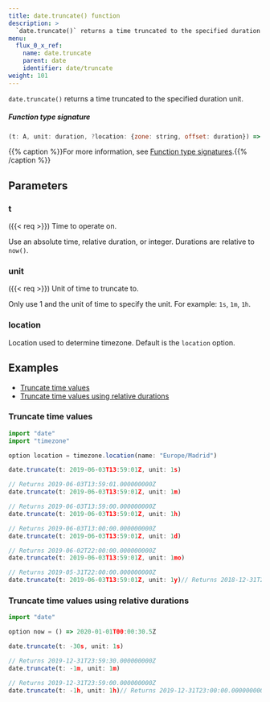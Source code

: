 ```yaml
---
title: date.truncate() function
description: >
  `date.truncate()` returns a time truncated to the specified duration unit.
menu:
  flux_0_x_ref:
    name: date.truncate
    parent: date
    identifier: date/truncate
weight: 101
---
```


<!------------------------------------------------------------------------------

IMPORTANT: This page was generated from comments in the Flux source code. Any
edits made directly to this page will be overwritten the next time the
documentation is generated. 

To make updates to this documentation, update the function comments above the
function definition in the Flux source code:

https://github.com/influxdata/flux/blob/master/stdlib/date/date.flux#L731-L731

Contributing to Flux: https://github.com/influxdata/flux#contributing
Fluxdoc syntax: https://github.com/influxdata/flux/blob/master/docs/fluxdoc.md

------------------------------------------------------------------------------->

`date.truncate()` returns a time truncated to the specified duration unit.



##### Function type signature

```js
(t: A, unit: duration, ?location: {zone: string, offset: duration}) => time where A: Timeable
```

{{% caption %}}For more information, see [Function type signatures](/flux/v0.x/function-type-signatures/).{{% /caption %}}

## Parameters

### t
({{< req >}})
Time to operate on.

Use an absolute time, relative duration, or integer.
Durations are relative to `now()`.

### unit
({{< req >}})
Unit of time to truncate to.

Only use 1 and the unit of time to specify the unit.
For example: `1s`, `1m`, `1h`.

### location

Location used to determine timezone.
Default is the `location` option.




## Examples

- [Truncate time values](#truncate-time-values)
- [Truncate time values using relative durations](#truncate-time-values-using-relative-durations)

### Truncate time values

```js
import "date"
import "timezone"

option location = timezone.location(name: "Europe/Madrid")

date.truncate(t: 2019-06-03T13:59:01Z, unit: 1s)

// Returns 2019-06-03T13:59:01.000000000Z
date.truncate(t: 2019-06-03T13:59:01Z, unit: 1m)

// Returns 2019-06-03T13:59:00.000000000Z
date.truncate(t: 2019-06-03T13:59:01Z, unit: 1h)

// Returns 2019-06-03T13:00:00.000000000Z
date.truncate(t: 2019-06-03T13:59:01Z, unit: 1d)

// Returns 2019-06-02T22:00:00.000000000Z
date.truncate(t: 2019-06-03T13:59:01Z, unit: 1mo)

// Returns 2019-05-31T22:00:00.000000000Z
date.truncate(t: 2019-06-03T13:59:01Z, unit: 1y)// Returns 2018-12-31T23:00:00.000000000Z


```


### Truncate time values using relative durations

```js
import "date"

option now = () => 2020-01-01T00:00:30.5Z

date.truncate(t: -30s, unit: 1s)

// Returns 2019-12-31T23:59:30.000000000Z
date.truncate(t: -1m, unit: 1m)

// Returns 2019-12-31T23:59:00.000000000Z
date.truncate(t: -1h, unit: 1h)// Returns 2019-12-31T23:00:00.000000000Z


```

